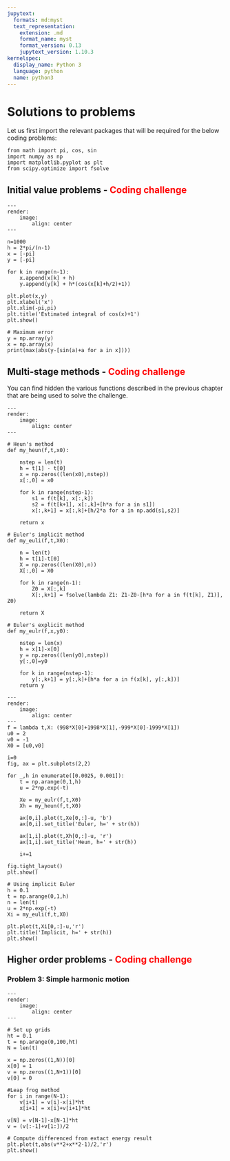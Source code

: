 ```yaml
---
jupytext:
  formats: md:myst
  text_representation:
    extension: .md
    format_name: myst
    format_version: 0.13
    jupytext_version: 1.10.3
kernelspec:
  display_name: Python 3
  language: python
  name: python3
---
```


# Solutions to problems

Let us first import the relevant packages that will be required for the below coding problems:

```{code-cell} ipython3
from math import pi, cos, sin
import numpy as np
import matplotlib.pyplot as plt
from scipy.optimize import fsolve
```


## Initial value problems - <span style="color: red;">Coding challenge</span>

```{code-cell} ipython3
---
render:
    image:
        align: center
---

n=1000
h = 2*pi/(n-1)
x = [-pi]
y = [-pi]

for k in range(n-1):
    x.append(x[k] + h)
    y.append(y[k] + h*(cos(x[k]+h/2)+1))

plt.plot(x,y)
plt.xlabel('x')
plt.xlim(-pi,pi)
plt.title('Estimated integral of cos(x)+1')
plt.show()

# Maximum error
y = np.array(y)
x = np.array(x)
print(max(abs(y-[sin(a)+a for a in x])))
```



## Multi-stage methods - <span style="color: red;">Coding challenge</span>

You can find hidden the various functions described in the previous chapter that are being used to solve the challenge.

```{code-cell} ipython3
---
render:
    image:
        align: center
---

# Heun's method
def my_heun(f,t,x0):

    nstep = len(t)
    h = t[1] - t[0]
    x = np.zeros((len(x0),nstep))
    x[:,0] = x0

    for k in range(nstep-1):
        s1 = f(t[k], x[:,k])
        s2 = f(t[k+1], x[:,k]+[h*a for a in s1])
        x[:,k+1] = x[:,k]+[h/2*a for a in np.add(s1,s2)]

    return x

# Euler's implicit method
def my_euli(f,t,X0):

    n = len(t)
    h = t[1]-t[0]
    X = np.zeros((len(X0),n))
    X[:,0] = X0

    for k in range(n-1):
        Z0 = X[:,k]
        X[:,k+1] = fsolve(lambda Z1: Z1-Z0-[h*a for a in f(t[k], Z1)], Z0)

    return X

# Euler's explicit method
def my_eulr(f,x,y0):

    nstep = len(x)
    h = x[1]-x[0]
    y = np.zeros((len(y0),nstep))
    y[:,0]=y0

    for k in range(nstep-1):
        y[:,k+1] = y[:,k]+[h*a for a in f(x[k], y[:,k])]
    return y
```

```{code-cell} ipython3
---
render:
    image:
        align: center
---
f = lambda t,X: (998*X[0]+1998*X[1],-999*X[0]-1999*X[1])
u0 = 2
v0 = -1
X0 = [u0,v0]

i=0    
fig, ax = plt.subplots(2,2)

for _,h in enumerate([0.0025, 0.001]):
    t = np.arange(0,1,h)
    u = 2*np.exp(-t)

    Xe = my_eulr(f,t,X0)
    Xh = my_heun(f,t,X0)

    ax[0,i].plot(t,Xe[0,:]-u, 'b')
    ax[0,i].set_title('Euler, h=' + str(h))

    ax[1,i].plot(t,Xh[0,:]-u, 'r')
    ax[1,i].set_title('Heun, h=' + str(h))

    i+=1

fig.tight_layout()
plt.show()

# Using implicit Euler
h = 0.1
t = np.arange(0,1,h)
n = len(t)
u = 2*np.exp(-t)
Xi = my_euli(f,t,X0)

plt.plot(t,Xi[0,:]-u,'r')
plt.title('Implicit, h=' + str(h))
plt.show()
```

## Higher order problems - <span style="color: red;">Coding challenge</span>


### Problem 3: Simple harmonic motion

```{code-cell} ipython3
---
render:
    image:
        align: center
---

# Set up grids
ht = 0.1
t = np.arange(0,100,ht)
N = len(t)

x = np.zeros((1,N))[0]
x[0] = 1
v = np.zeros((1,N+1))[0]
v[0] = 0

#Leap frog method
for i in range(N-1):
    v[i+1] = v[i]-x[i]*ht
    x[i+1] = x[i]+v[i+1]*ht

v[N] = v[N-1]-x[N-1]*ht
v = (v[:-1]+v[1:])/2

# Compute differenced from extact energy result
plt.plot(t,abs(v**2+x**2-1)/2,'r')
plt.show()
```
